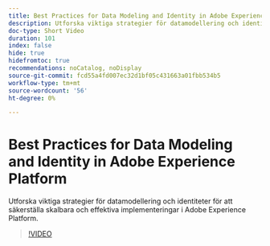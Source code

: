 ```yaml
---
title: Best Practices for Data Modeling and Identity in Adobe Experience Platform
description: Utforska viktiga strategier för datamodellering och identiteter för att säkerställa skalbara och effektiva implementeringar i Adobe Experience Platform.
doc-type: Short Video
duration: 101
index: false
hide: true
hidefromtoc: true
recommendations: noCatalog, noDisplay
source-git-commit: fcd55a4fd007ec32d1bf05c431663a01fbb534b5
workflow-type: tm+mt
source-wordcount: '56'
ht-degree: 0%

---
```



# Best Practices for Data Modeling and Identity in Adobe Experience Platform

Utforska viktiga strategier för datamodellering och identiteter för att säkerställa skalbara och effektiva implementeringar i Adobe Experience Platform.

<!-- 72_S655_3442541_100_best-practices-for-data-modeling-and-identity-in-adobe-experience-platform -->
>[!VIDEO](https://video.tv.adobe.com/v/3459828/?learn=on&enablevpops=true&captions=swe)
